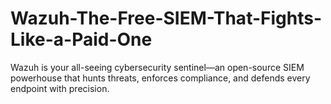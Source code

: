 # Wazuh-The-Free-SIEM-That-Fights-Like-a-Paid-One
Wazuh is your all-seeing cybersecurity sentinel—an open-source SIEM powerhouse that hunts threats, enforces compliance, and defends every endpoint with precision.
